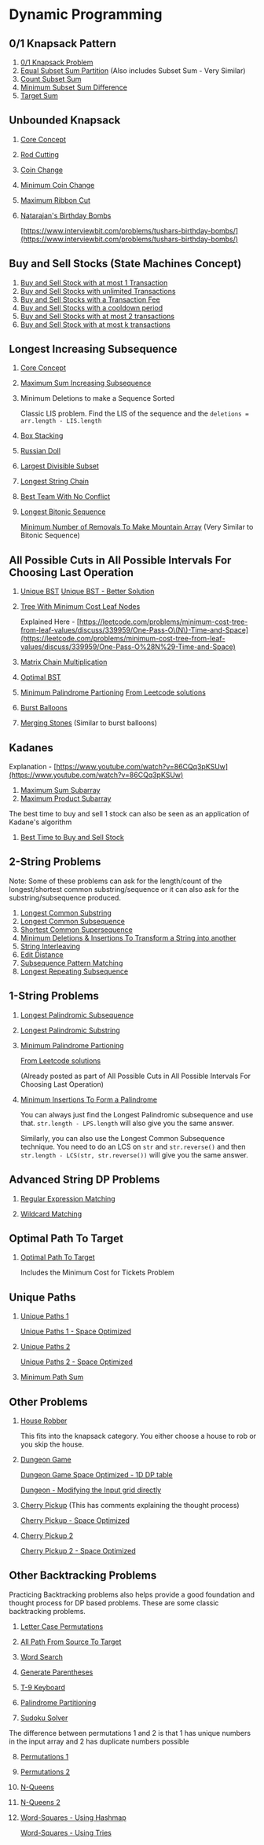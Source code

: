 # Dynamic Programming

## 0/1 Knapsack Pattern

1. [0/1 Knapsack Problem](notes/0-1knapsack.md)
2. [Equal Subset Sum Partition](notes/equal-subset-sum-partition.md) \(Also includes Subset Sum - Very Similar\)
3. [Count Subset Sum](notes/count-subset-sum.md)
4. [Minimum Subset Sum Difference](notes/minimum-subset-sum-difference.md)
5. [Target Sum](notes/target-sum.md)

## Unbounded Knapsack

1. [Core Concept](notes/unbounded-knapsack.md)
2. [Rod Cutting](notes/rod-cutting.md)
3. [Coin Change](notes/coin-change.md)
4. [Minimum Coin Change](notes/minimum-coin-change.md)
5. [Maximum Ribbon Cut](notes/max-ribbon-cut.md)
6. [Natarajan's Birthday Bombs](notes/natarajans-birthday-bombs.md)

   [https://www.interviewbit.com/problems/tushars-birthday-bombs/](https://www.interviewbit.com/problems/tushars-birthday-bombs/)

## Buy and Sell Stocks \(State Machines Concept\)

1. [Buy and Sell Stock with at most 1 Transaction](https://github.com/vedantb/DP-Interviews/tree/746642c4896349114c442abf9ed439d6490a8193/Buy-Sell-Stocks/at-most-1-transaction.js)
2. [Buy and Sell Stocks with unlimited Transactions](https://github.com/vedantb/DP-Interviews/tree/746642c4896349114c442abf9ed439d6490a8193/Buy-Sell-Stocks/buy-sell-unlimited-transactions.js)
3. [Buy and Sell Stocks with a Transaction Fee](https://github.com/vedantb/DP-Interviews/tree/746642c4896349114c442abf9ed439d6490a8193/Buy-Sell-Stocks/buy-sell-transaction-fee.js)
4. [Buy and Sell Stocks with a cooldown period](https://github.com/vedantb/DP-Interviews/tree/746642c4896349114c442abf9ed439d6490a8193/Buy-Sell-Stocks/buy-sell-with-cooldown.js)
5. [Buy and Sell Stocks with at most 2 transactions](https://github.com/vedantb/DP-Interviews/tree/746642c4896349114c442abf9ed439d6490a8193/Buy-Sell-Stocks/buy-sell-at-most-2-transactions.js)
6. [Buy and Sell Stock with at most k transactions](https://github.com/vedantb/DP-Interviews/tree/746642c4896349114c442abf9ed439d6490a8193/Buy-Sell-Stocks/buy-sell-at-most-k-transactions.js)

## Longest Increasing Subsequence

1. [Core Concept](notes/longest-increasing-subsequence.md)
2. [Maximum Sum Increasing Subsequence](notes/maximum-sum-increasing-subsequence.md)
3. Minimum Deletions to make a Sequence Sorted

   Classic LIS problem. Find the LIS of the sequence and the `deletions = arr.length - LIS.length`

4. [Box Stacking](https://github.com/vedantb/DP-Interviews/tree/746642c4896349114c442abf9ed439d6490a8193/Box-Stacking/boxStacking.js)
5. [Russian Doll](notes/russian-doll.md)
6. [Largest Divisible Subset](notes/largest-divisible-subset.md)
7. [Longest String Chain](notes/longest-string-chain.md)
8. [Best Team With No Conflict](notes/best-team-with-no-conflict.md)
9. [Longest Bitonic Sequence](notes/longest-bitonic-sequence.md)

   [Minimum Number of Removals To Make Mountain Array](https://github.com/vedantb/DP-Interviews/tree/746642c4896349114c442abf9ed439d6490a8193/Longest-Bitonic-Sequence/minimum-number-of-removals-to-make-mountain-array.js) \(Very Similar to Bitonic Sequence\)

## All Possible Cuts in All Possible Intervals For Choosing Last Operation

1. [Unique BST](https://github.com/vedantb/DP-Interviews/tree/746642c4896349114c442abf9ed439d6490a8193/Unique-BST/unique-bst.js) [Unique BST - Better Solution](https://github.com/vedantb/DP-Interviews/tree/746642c4896349114c442abf9ed439d6490a8193/Unique-BST/unique-bst-2.js)
2. [Tree With Minimum Cost Leaf Nodes](https://github.com/vedantb/DP-Interviews/tree/746642c4896349114c442abf9ed439d6490a8193/Tree-With-Min-Cost-Leaf-Nodes/min-cost-leaf-nodes-stack.js)

   Explained Here - [https://leetcode.com/problems/minimum-cost-tree-from-leaf-values/discuss/339959/One-Pass-O\(N\)-Time-and-Space](https://leetcode.com/problems/minimum-cost-tree-from-leaf-values/discuss/339959/One-Pass-O%28N%29-Time-and-Space)

3. [Matrix Chain Multiplication](https://github.com/vedantb/DP-Interviews/tree/746642c4896349114c442abf9ed439d6490a8193/Matrix-Chain-Multiplication/matrix-chain-multiplication.js)
4. [Optimal BST](https://github.com/vedantb/DP-Interviews/tree/746642c4896349114c442abf9ed439d6490a8193/Optimal-BST/optimal-bst.js)
5. [Minimum Palindrome Partioning](https://github.com/vedantb/DP-Interviews/tree/746642c4896349114c442abf9ed439d6490a8193/Min-Palindrome-Partitioning/min-palindrome-partitioning-optimized.js) [From Leetcode solutions](https://github.com/vedantb/DP-Interviews/tree/746642c4896349114c442abf9ed439d6490a8193/Min-Palindrome-Partitioning/min-palindrome-partitioning-smart.js)
6. [Burst Balloons](https://github.com/vedantb/DP-Interviews/tree/746642c4896349114c442abf9ed439d6490a8193/Burst-Balloons/burst-balloons.js)
7. [Merging Stones](https://github.com/vedantb/DP-Interviews/tree/746642c4896349114c442abf9ed439d6490a8193/Burst-Balloons/merge-stones.js) \(Similar to burst balloons\)

## Kadanes

Explanation - [https://www.youtube.com/watch?v=86CQq3pKSUw](https://www.youtube.com/watch?v=86CQq3pKSUw)

1. [Maximum Sum Subarray](https://github.com/vedantb/DP-Interviews/tree/746642c4896349114c442abf9ed439d6490a8193/Kadanes/maxSubarrayKadane.js)
2. [Maximum Product Subarray](https://github.com/vedantb/DP-Interviews/tree/746642c4896349114c442abf9ed439d6490a8193/Kadanes/maxProductSubarray-elegant.js)

The best time to buy and sell 1 stock can also be seen as an application of Kadane's algorithm

1. [Best Time to Buy and Sell Stock](https://github.com/vedantb/DP-Interviews/tree/746642c4896349114c442abf9ed439d6490a8193/Buy-Sell-Stocks/at-most-1-transaction.js)

## 2-String Problems

Note: Some of these problems can ask for the length/count of the longest/shortest common substring/sequence or it can also ask for the substring/subsequence produced.

1. [Longest Common Substring](notes/longest-common-substring.md)
2. [Longest Common Subsequence](notes/longest-common-subsequence.md)
3. [Shortest Common Supersequence](notes/shortest-common-supersequence.md)
4. [Minimum Deletions & Insertions To Transform a String into another](notes/minimum-insertions-deletions-transform.md)
5. [String Interleaving](https://github.com/vedantb/DP-Interviews/tree/746642c4896349114c442abf9ed439d6490a8193/String-Interleaving/string-interleaving-optimized.js)
6. [Edit Distance](notes/edit-distance.md)
7. [Subsequence Pattern Matching](notes/subsequence-pattern-matching.md)
8. [Longest Repeating Subsequence](notes/longest-repeating-sequence.md)

## 1-String Problems

1. [Longest Palindromic Subsequence](notes/longest-palindromic-subsequence.md)
2. [Longest Palindromic Substring](notes/longest-palindromic-substring.md)
3. [Minimum Palindrome Partioning](https://github.com/vedantb/DP-Interviews/tree/746642c4896349114c442abf9ed439d6490a8193/Min-Palindrome-Partitioning/min-palindrome-partitioning-optimized.js)

   [From Leetcode solutions](https://github.com/vedantb/DP-Interviews/tree/746642c4896349114c442abf9ed439d6490a8193/Min-Palindrome-Partitioning/min-palindrome-partitioning-smart.js)

   \(Already posted as part of All Possible Cuts in All Possible Intervals For Choosing Last Operation\)

4. [Minimum Insertions To Form a Palindrome](https://github.com/vedantb/DP-Interviews/tree/746642c4896349114c442abf9ed439d6490a8193/Minimum-Insertion-To-Form-Palindrome/min-insertion-form-palindrome.js)

   You can always just find the Longest Palindromic subsequence and use that. `str.length - LPS.length` will also give you the same answer.

   Similarly, you can also use the Longest Common Subsequence technique. You need to do an LCS on `str` and `str.reverse()` and then `str.length - LCS(str, str.reverse())` will give you the same answer.

## Advanced String DP Problems

1. [Regular Expression Matching](notes/Regular-Expression-Matching.md)

2. [Wildcard Matching](notes/Wildcard-Matching.md)

## Optimal Path To Target

1. [Optimal Path To Target](notes/Optimal-Path-To-Target.md)

   Includes the Minimum Cost for Tickets Problem

## Unique Paths

1. [Unique Paths 1](./Unique-Paths/unique-paths1.js)

   [Unique Paths 1 - Space Optimized](./Unique-Paths/unique-paths1-optimized.js)

2. [Unique Paths 2](./Unique-Paths/Unique-paths-2.js)

   [Unique Paths 2 - Space Optimized](./Unique-Paths/unique-paths-2-optimized.js)

3. [Minimum Path Sum](./Other-Problems/min-path-sum.js)

## Other Problems

1. [House Robber](./Other-Problems/house-robber.js)

   This fits into the knapsack category. You either choose a house to rob or you skip the house.

2. [Dungeon Game](./Other-Problems/dungeon-game.js)

   [Dungeon Game Space Optimized - 1D DP table](./Other-Problems/dungeon-game-space-optimized.js)

   [Dungeon - Modifying the Input grid directly](./Other-Problems/dungeon-game-modify-input.js)

3. [Cherry Pickup](./Other-Problems/cherry-pickup.js) (This has comments explaining the thought process)

   [Cherry Pickup - Space Optimized](./Other-Problems/cherry-pickup-dp.js)

4. [Cherry Pickup 2](./Other-Problems/cherry-pickup-2.js)

   [Cherry Pickup 2 - Space Optimized](./Other-Problems/cherry-pickup-2-optimized.js)

## Other Backtracking Problems

Practicing Backtracking problems also helps provide a good foundation and thought process for DP based problems.
These are some classic backtracking problems.

1. [Letter Case Permutations](./Backtracking/letter-permutations.js)

2. [All Path From Source To Target](./Backtracking/all-paths-source-to-destination.js)

3. [Word Search](./Backtracking/word-search.js)

4. [Generate Parentheses](./Backtracking/generate-parentheses.js)

5. [T-9 Keyboard](./Backtracking/T9-Keyboard.js)

6. [Palindrome Partitioning](./Backtracking/palindrome-partitioning.js)

7. [Sudoku Solver](./Backtracking/sudoku-solver.js)

The difference between permutations 1 and 2 is that 1 has unique numbers in the input array and 2 has duplicate numbers possible

8. [Permutations 1](./Backtracking/permutations-1.js)

9. [Permutations 2](./Backtracking/permutations-2.js)

10. [N-Queens](./Backtracking/N-Queens.js)

11. [N-Queens 2](./Backtracking/N-Queens-2.js)

12. [Word-Squares - Using Hashmap](./Backtracking/word-squares-hashmap.js)

    [Word-Squares - Using Tries](./Backtracking/word-squares-trie.js)
